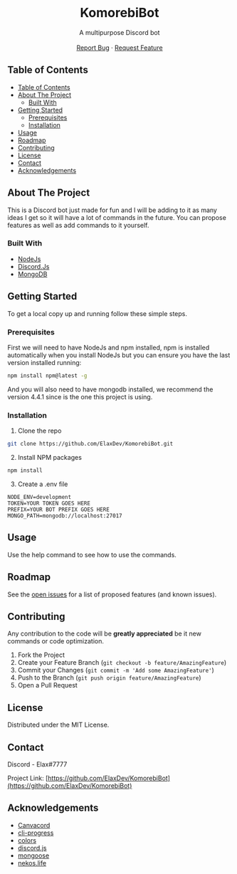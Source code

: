 <br />
  <h1 align="center">KomorebiBot</h1>
  <p align="center">
    A multipurpose Discord bot
    <br />
    <br />
    <a href="https://github.com/ElaxDev/KomorebiBot/issues">Report Bug</a>
    ·
    <a href="https://github.com/ElaxDev/KomorebiBot/issues">Request Feature</a>
  </p>
</p>

<!-- TABLE OF CONTENTS -->
## Table of Contents

- [Table of Contents](#table-of-contents)
- [About The Project](#about-the-project)
  - [Built With](#built-with)
- [Getting Started](#getting-started)
  - [Prerequisites](#prerequisites)
  - [Installation](#installation)
- [Usage](#usage)
- [Roadmap](#roadmap)
- [Contributing](#contributing)
- [License](#license)
- [Contact](#contact)
- [Acknowledgements](#acknowledgements)

<!-- ABOUT THE PROJECT -->
## About The Project

This is a Discord bot just made for fun and I will be adding to it as many ideas I get so it will have a lot of commands in the future. You can propose features as well as add commands to it yourself.

### Built With

* [NodeJs](https://nodejs.org/es/)
* [Discord.Js](https://discord.js.org/)
* [MongoDB](https://www.mongodb.com/)

<!-- GETTING STARTED -->
## Getting Started

To get a local copy up and running follow these simple steps.

### Prerequisites

First we will need to have NodeJs and npm installed, npm is installed automatically when you install NodeJs but you can ensure you have the last version installed running:

```sh
npm install npm@latest -g
```

And you will also need to have mongodb installed, we recommend the version 4.4.1 since is the one this project is using.

### Installation

1. Clone the repo

```sh
git clone https://github.com/ElaxDev/KomorebiBot.git
```

2. Install NPM packages

```sh
npm install
```

3. Create a .env file

```env
NODE_ENV=development
TOKEN=YOUR TOKEN GOES HERE
PREFIX=YOUR BOT PREFIX GOES HERE
MONGO_PATH=mongodb://localhost:27017
```

<!-- USAGE EXAMPLES -->
## Usage

Use the help command to see how to use the commands.

<!-- ROADMAP -->
## Roadmap

See the [open issues](https://github.com/ElaxDev/KomorebiBot/issues) for a list of proposed features (and known issues).

<!-- CONTRIBUTING -->
## Contributing

Any contribution to the code will be **greatly appreciated** be it new commands or code optimization.

1. Fork the Project
2. Create your Feature Branch (`git checkout -b feature/AmazingFeature`)
3. Commit your Changes (`git commit -m 'Add some AmazingFeature'`)
4. Push to the Branch (`git push origin feature/AmazingFeature`)
5. Open a Pull Request

<!-- LICENSE -->
## License

Distributed under the MIT License.

<!-- CONTACT -->
## Contact

Discord - Elax#7777

Project Link: [https://github.com/ElaxDev/KomorebiBot](https://github.com/ElaxDev/KomorebiBot)

<!-- ACKNOWLEDGEMENTS -->
## Acknowledgements

- [Canvacord](https://canvacord.js.org/)
- [cli-progress](https://github.com/dariuszp/cli-progress-bar)
- [colors](https://github.com/Marak/colors.js)
- [discord.js](https://discord.js.org/)
- [mongoose](https://mongoosejs.com/)
- [nekos.life](https://github.com/Nekos-life/nekos-dot-life)
